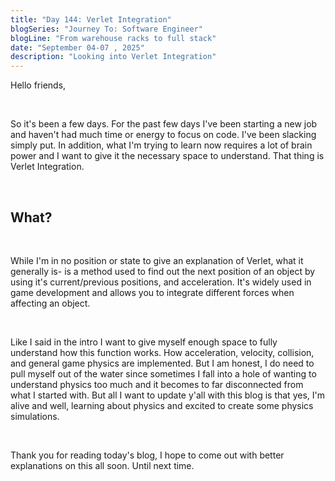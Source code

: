 ```yaml
---
title: "Day 144: Verlet Integration"
blogSeries: "Journey To: Software Engineer"
blogLine: "From warehouse racks to full stack"
date: "September 04-07 , 2025"
description: "Looking into Verlet Integration"
---
```


Hello friends,

<br>

So it's been a few days. For the past few days I've been starting a new job and haven't had much time or energy to focus on code. I've been slacking simply put. In addition, what I'm trying to learn now requires a lot of brain power and I want to give it the necessary space to understand. That thing is Verlet Integration.

<br>

## What?

<br>

While I'm in no position or state to give an explanation of Verlet, what it generally is- is a method used to find out the next position of an object by using it's current/previous positions, and acceleration. It's widely used in game development and allows you to integrate different forces when affecting an object.

<br>

Like I said in the intro I want to give myself enough space to fully understand how this function works. How acceleration, velocity, collision, and general game physics are implemented. But I am honest, I do need to pull myself out of the water since sometimes I fall into a hole of wanting to understand physics too much and it becomes to far disconnected from what I started with. But all I want to update y'all with this blog is that yes, I'm alive and well, learning about physics and excited to create some physics simulations.

<br>

Thank you for reading today's blog, I hope to come out with better explanations on this all soon. Until next time.